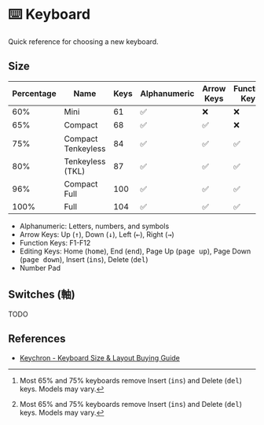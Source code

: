 # ⌨️ Keyboard

Quick reference for choosing a new keyboard.

## Size

| Percentage | Name               | Keys | Alphanumeric | Arrow Keys | Function Keys | Editing Keys | Number Pad |
| ---------- | ------------------ | ---- | ------------ | ---------- | ------------- | ------------ | ---------- |
| 60%        | Mini               | 61   | ✅           | ❌         | ❌            | ❌           | ❌         |
| 65%        | Compact            | 68   | ✅           | ✅         | ❌            | ⚠️ [^1]      | ❌         |
| 75%        | Compact Tenkeyless | 84   | ✅           | ✅         | ✅            | ⚠️ [^1]      | ❌         |
| 80%        | Tenkeyless (TKL)   | 87   | ✅           | ✅         | ✅            | ✅           | ❌         |
| 96%        | Compact Full       | 100  | ✅           | ✅         | ✅            | ✅           | ✅         |
| 100%       | Full               | 104  | ✅           | ✅         | ✅            | ✅           | ✅         |

- Alphanumeric: Letters, numbers, and symbols
- Arrow Keys: Up (<kbd>↑</kbd>), Down (<kbd>↓</kbd>), Left (<kbd>←</kbd>), Right (<kbd>→</kbd>)
- Function Keys: F1-F12
- Editing Keys: Home (<kbd>home</kbd>), End (<kbd>end</kbd>), Page Up (<kbd>page up</kbd>), Page Down (<kbd>page down</kbd>), Insert (<kbd>ins</kbd>), Delete (<kbd>del</kbd>)
- Number Pad

[^1]: Most 65% and 75% keyboards remove Insert (<kbd>ins</kbd>) and Delete (<kbd>del</kbd>) keys. Models may vary.

## Switches (軸)

TODO

## References

- [Keychron - Keyboard Size & Layout Buying Guide](https://www.keychron.com/blogs/news/keyboard-size-layout-buying-guide)
